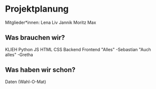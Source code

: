 # Projektplanung

Mitglieder*innen:
Lena
Liv
Jannik
Moritz
Max

## Was brauchen wir?
  KLIEH
  Python
  JS
  HTML
  CSS
  Backend
  Frontend
  "Alles" -Sebastian
  "Auch alles" -Gretha

## Was haben wir schon?

  Daten (Wahl-O-Mat)
